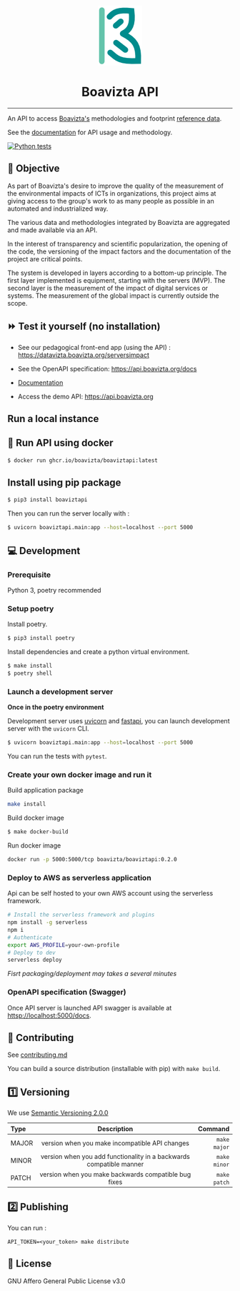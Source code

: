 <p align="center">
    <img src="https://raw.githubusercontent.com/Boavizta/boaviztapi/dev/boavizta-logo-4.png" width="100">
</p>
<h1 align="center">
  Boavizta API
</h1>

---

An API to access [Boavizta's](https://boavizta.cmakers.io/) methodologies and footprint [reference data](https://github.com/Boavizta/environmental-footprint-data).

See the [documentation](https://doc.api.boavizta.org/) for API usage and methodology.

[![Python tests](https://github.com/Boavizta/boaviztapi/actions/workflows/test.yml/badge.svg)](https://github.com/Boavizta/boaviztapi/actions/workflows/test.yml)

## :dart: Objective

As part of Boavizta's desire to improve the quality of the measurement of the environmental impacts of ICTs in organizations, this project aims at giving access to the group's work to as many people as possible in an automated and industrialized way.

The various data and methodologies integrated by Boavizta are aggregated and made available via an API.

In the interest of transparency and scientific popularization, the opening of the code, the versioning of the impact factors and the documentation of the project are critical points.

The system is developed in layers according to a bottom-up principle. The first layer implemented is equipment, starting with the servers (MVP). The second layer is the measurement of the impact of digital services or systems. The measurement of the global impact is currently outside the scope.

## :fast_forward: Test it yourself (no installation)

* See our pedagogical front-end app (using the API) : <https://datavizta.boavizta.org/serversimpact>

* See the OpenAPI specification: <https://api.boavizta.org/docs>

* [Documentation](https://doc.api.boavizta.org/)

* Access the demo API: <https://api.boavizta.org>

## Run a local instance

## :whale: Run API using docker

```bash
$ docker run ghcr.io/boavizta/boaviztapi:latest
```

## Install using pip package

```bash
$ pip3 install boaviztapi
```

Then you can run the server locally with :

```bash
$ uvicorn boaviztapi.main:app --host=localhost --port 5000
```

## :computer: Development

### Prerequisite

Python 3, poetry recommended

### Setup poetry

Install poetry.

```bash
$ pip3 install poetry
```

Install dependencies and create a python virtual environment.

```bash
$ make install
$ poetry shell
```

### Launch a development server

**Once in the poetry environment**

Development server uses [uvicorn](https://www.uvicorn.org/) and [fastapi](https://fastapi.tiangolo.com/), you can launch development server with the `uvicorn` CLI.

```bash
$ uvicorn boaviztapi.main:app --host=localhost --port 5000
```

You can run the tests with `pytest`.

### Create your own docker image and run it

Build application package
```sh
make install
```
Build docker image
```sh
$ make docker-build
```
Run docker image
```sh
docker run -p 5000:5000/tcp boavizta/boaviztapi:0.2.0
```
### Deploy to AWS as serverless application

Api can be self hosted to your own AWS account using the serverless framework.

```sh
# Install the serverless framework and plugins
npm install -g serverless
npm i
# Authenticate
export AWS_PROFILE=your-own-profile
# Deploy to dev
serverless deploy
```

_Fisrt packaging/deployment may takes a several minutes_

### OpenAPI specification (Swagger)

Once API server is launched API swagger is available at [httsp://localhost:5000/docs](https://localhost:5000/docs).


## :woman: Contributing

See [contributing.md](./CONTRIBUTING.md)

You can build a source distribution (installable with pip) with `make build`.

## :one: Versioning

We use [Semantic Versioning 2.0.0](https://semver.org/)

|    Type     | Description                                                          |    Command        |
| :---        |    :----:                                                            |              ---: |
| MAJOR       | version when you make incompatible API changes                       | ```make major```  |
| MINOR       | version when you add functionality in a backwards compatible manner  | ```make minor```  |
| PATCH       | version when you make backwards compatible bug fixes                 | ```make patch```  |

## :two: Publishing

You can run : 

```shell
API_TOKEN=<your_token> make distribute 
```

## :scroll: License

GNU Affero General Public License v3.0

